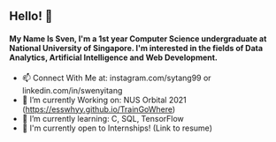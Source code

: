 ## Hello! 👋

#### My Name Is Sven, I'm a 1st year Computer Science undergraduate at National University of Singapore. I'm interested in the fields of Data Analytics, Artificial Intelligence and Web Development.
<!--
**EssWhyy/EssWhyy** is a ✨ _special_ ✨ repository because its `README.md` (this file) appears on your GitHub profile. -->

- 📫 Connect With Me at: instagram.com/sytang99 or linkedin.com/in/swenyitang
- 🔭 I’m currently Working on: NUS Orbital 2021 (https://esswhyy.github.io/TrainGoWhere)
- 🌱 I’m currently learning: C, SQL, TensorFlow
- 💬 I'm currently open to Internships! (Link to resume)
